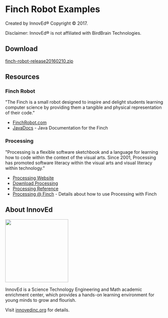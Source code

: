 # Finch Robot Examples

Created by InnovEd® Copyright © 2017.

Disclaimer: InnovEd® is not affiliated with BirdBrain Technologies.

## Download

[finch-robot-release20160210.zip](https://github.com/innovEdInc/finch-robot/raw/master/release/finch-robot-release20160210.zip)

## Resources

### Finch Robot

"The Finch is a small robot designed to inspire and delight students learning computer science by providing them a tangible and physical representation of their code."

- [FinchRobot.com](http://finchrobot.com/)
- [JavaDocs](http://finchrobot.com/javadoc/index.html) - Java Documentation for the Finch

### Processing

"Processing is a flexible software sketchbook and a language for learning how to code within the context of the visual arts. Since 2001, Processing has promoted software literacy within the visual arts and visual literacy within technology."

- [Processing Website](https://processing.org/)
- [Download Processing](https://processing.org/download/)
- [Processing Reference](https://processing.org/reference/)
- [Processing @ Finch](http://finchrobot.com/software/processing) - Details about how to use Processing with Finch

## About InnovEd

<img src="http://www.innovedinc.org/wp-content/themes/innoved/images/logo.png" width="200px">

InnovEd is a Science Technology Engineering and Math academic
enrichment center, which provides a hands-on learning environment
for young minds to grow and flourish.

Visit [innovedinc.org](http://www.innovedinc.org/) for details.
